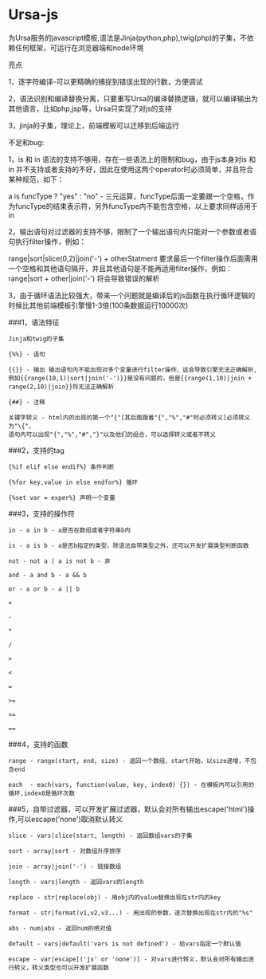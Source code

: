Ursa-js
=======

为Ursa服务的javascript模板,语法是Jinja(python,php),twig(php)的子集，不依赖任何框架，可运行在浏览器端和node环境

亮点

1，逐字符编译-可以更精确的捕捉到错误出现的行数，方便调试

2，语法识别和编译替换分离，只要重写Ursa的编译替换逻辑，就可以编译输出为其他语言，比如php,jsp等，Ursa只实现了对js的支持

3，jinja的子集，理论上，前端模板可以迁移到后端运行

不足和bug:

1，is 和 in 语法的支持不够用，存在一些语法上的限制和bug，由于js本身对is 和 in 并不支持或者支持的不好，因此在使用这两个operator时必须简单，并且符合某种规范，如下：

   a is funcType ? "yes" : "no" - 三元运算，funcType后面一定要跟一个空格，作为funcType的结束表示符，另外funcType内不能包含空格，以上要求同样适用于in
    
2，输出语句对过滤器的支持不够，限制了一个输出语句内只能对一个参数或者语句执行filter操作，例如：

   range|sort|slice(0,2)|join('-') + otherStatment 要求最后一个filter操作后面需用一个空格和其他语句隔开，并且其他语句是不能再适用filter操作，例如：
   range|sort + other|join('-') 将会导致错误的解析

3，由于循环语法比较强大，带来一个问题就是编译后的js函数在执行循环逻辑的时候比其他前端模板引擎慢1-3倍(100条数据运行10000次)

###1，语法特征

    Jinja和twig的子集

    {%%} - 语句

    {{}} - 输出 输出语句内不能出现对多个变量进行filter操作，这会导致引擎无法正确解析,
    例如{{range(10,1)|sort|join('-')}}是没有问题的，但是{{range(1,10)|join + range(2,10)|join}}将无法正确解析

    {##} - 注释
   
    关键字转义 - html内的出现的第一个"{"[其后面跟着"{","%","#"时必须转义]必须转义为"\{"，
    语句内可以出现"{","%","#","}"以及他们的组合，可以选择转义或者不转义

###2，支持的tag

    {%if elif else endif%} 条件判断

    {%for key,value in else endfor%} 循环

    {%set var = exper%} 声明一个变量

###3，支持的操作符

    in - a in b - a是否在数组或者字符串b内 

    is - a is b - a是否b指定的类型，除语法自带类型之外，还可以开发扩展类型判断函数

    not - not a | a is not b - 非

    and - a and b - a && b

    or - a or b - a || b

    +

    -

    *

    /

    >

    <

    =

    >=

    <=

    ==

###4，支持的函数

    range - range(start, end, size) - 返回一个数组，start开始，以size递增，不包含end

    each  - each(vars, function(value, key, index0) {}) - 在模板内可以引用的循环,index0是循环次数

###5，自带过滤器，可以开发扩展过滤器，默认会对所有输出escape('html')操作,可以escape('none')取消默认转义

    slice - vars|slice(start, length) - 返回数组vars的子集

    sort - array|sort - 对数组升序排序

    join - array|join('-') - 链接数组

    length - vars|length - 返回vars的length

    replace - str|replace(obj) - 用obj内的value替换出现在str内的key

    format - str|format(v1,v2,v3...) - 用出现的参数，逐次替换出现在str内的"%s"

    abs - num|abs - 返回num的绝对值

    default - vars|default('vars is not defined') - 给vars指定一个默认值

    escape - var|escape[('js' or 'none')] - 对vars进行转义，默认会对所有输出进行转义，转义类型也可以开发扩展函数






